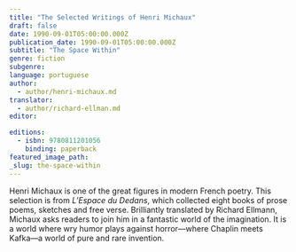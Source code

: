 ```yaml
---
title: "The Selected Writings of Henri Michaux"
draft: false
date: 1990-09-01T05:00:00.000Z
publication_date: 1990-09-01T05:00:00.000Z
subtitle: "The Space Within"
genre: fiction
subgenre:
language: portuguese
author:
  - author/henri-michaux.md
translator:
  - author/richard-ellman.md
editor:

editions:
  - isbn: 9780811201056
    binding: paperback
featured_image_path:
_slug: the-space-within
---
```


Henri Michaux is one of the great figures in modern French poetry. This selection is from _L’Espace du Dedans_, which collected eight books of prose poems, sketches and free verse. Brilliantly translated by Richard Ellmann, Michaux asks readers to join him in a fantastic world of the imagination. It is a world where wry humor plays against horror––where Chaplin meets Kafka––a world of pure and rare invention.

